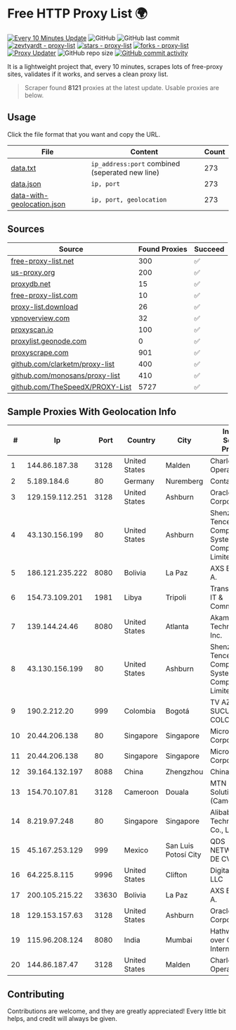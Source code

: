 
# Free HTTP Proxy List 🌍

[![Every 10 Minutes Update](https://github.com/mertguvencli/http-proxy-list/actions/workflows/main.yml/badge.svg?branch=main)](https://github.com/mertguvencli/http-proxy-list/actions/workflows/main.yml)
![GitHub](https://img.shields.io/github/license/mertguvencli/http-proxy-list)
![GitHub last commit](https://img.shields.io/github/last-commit/mertguvencli/http-proxy-list)
[![zevtyardt - proxy-list](https://img.shields.io/static/v1?label=zevtyardt&message=proxy-list&color=blue&logo=github)](https://github.com/zevtyardt/proxy-list "Go to GitHub repo")
[![stars - proxy-list](https://img.shields.io/github/stars/zevtyardt/proxy-list?style=social)](https://github.com/zevtyardt/proxy-list)
[![forks - proxy-list](https://img.shields.io/github/forks/zevtyardt/proxy-list?style=social)](https://github.com/zevtyardt/proxy-list)
[![Proxy Updater](https://github.com/zevtyardt/proxy-list/workflows/Proxy%20Updater/badge.svg)](https://github.com/zevtyardt/proxy-list/actions?query=workflow:"Proxy+Updater")
![GitHub repo size](https://img.shields.io/github/repo-size/zevtyardt/proxy-list)
[![GitHub commit activity](https://img.shields.io/github/commit-activity/m/zevtyardt/proxy-list?logo=commits)](https://github.com/zevtyardt/proxy-list/commits/main)

It is a lightweight project that, every 10 minutes, scrapes lots of free-proxy sites, validates if it works, and serves a clean proxy list.

> Scraper found **8121** proxies at the latest update. Usable proxies are below.

## Usage

Click the file format that you want and copy the URL.

|File|Content|Count|
|----|-------|-----|
|[data.txt](https://raw.githubusercontent.com/mertguvencli/http-proxy-list/main/proxy-list/data.txt)|`ip_address:port` combined (seperated new line)|273|
|[data.json](https://raw.githubusercontent.com/mertguvencli/http-proxy-list/main/proxy-list/data.json)|`ip, port`|273|
|[data-with-geolocation.json](https://raw.githubusercontent.com/mertguvencli/http-proxy-list/main/proxy-list/data-with-geolocation.json)|`ip, port, geolocation`|273|

## Sources

|Source|Found Proxies|Succeed|
|------|-------------|-------|
|[free-proxy-list.net](https://free-proxy-list.net)|300|✅|
|[us-proxy.org](https://www.us-proxy.org)|200|✅|
|[proxydb.net](http://proxydb.net)|15|✅|
|[free-proxy-list.com](https://free-proxy-list.com/?page=&port=&type%5B%5D=http&type%5B%5D=https&up_time=0&search=Search)|10|✅|
|[proxy-list.download](https://www.proxy-list.download/HTTP)|26|✅|
|[vpnoverview.com](https://vpnoverview.com/privacy/anonymous-browsing/free-proxy-servers)|32|✅|
|[proxyscan.io](https://www.proxyscan.io)|100|✅|
|[proxylist.geonode.com](https://proxylist.geonode.com/api/proxy-list?limit=300&page=1&sort_by=lastChecked&sort_type=desc&protocols=http,https)|0|✅|
|[proxyscrape.com](https://api.proxyscrape.com/v2/?request=displayproxies&protocol=http&timeout=10000&country=all&ssl=all&anonymity=all)|901|✅|
|[github.com/clarketm/proxy-list](https://raw.githubusercontent.com/clarketm/proxy-list/master/proxy-list-raw.txt)|400|✅|
|[github.com/monosans/proxy-list](https://raw.githubusercontent.com/monosans/proxy-list/main/proxies/http.txt)|410|✅|
|[github.com/TheSpeedX/PROXY-List](https://raw.githubusercontent.com/TheSpeedX/PROXY-List/master/http.txt)|5727|✅|


## Sample Proxies With Geolocation Info

|#|Ip|Port|Country|City|Internet Service Provider|
|-|--|----|-------|----|-------------------------|
|1|144.86.187.38|3128|United States|Malden|Charles River Operation|
|2|5.189.184.6|80|Germany|Nuremberg|Contabo GmbH|
|3|129.159.112.251|3128|United States|Ashburn|Oracle Corporation|
|4|43.130.156.199|80|United States|Ashburn|Shenzhen Tencent Computer Systems Company Limited|
|5|186.121.235.222|8080|Bolivia|La Paz|AXS Bolivia S. A.|
|6|154.73.109.201|1981|Libya|Tripoli|Trans-Sahara IT & Communication|
|7|139.144.24.46|8080|United States|Atlanta|Akamai Technologies, Inc.|
|8|43.130.156.199|80|United States|Ashburn|Shenzhen Tencent Computer Systems Company Limited|
|9|190.2.212.20|999|Colombia|Bogotá|TV AZTECA SUCURSAL COLOMBIA|
|10|20.44.206.138|80|Singapore|Singapore|Microsoft Corporation|
|11|20.44.206.138|80|Singapore|Singapore|Microsoft Corporation|
|12|39.164.132.197|8088|China|Zhengzhou|China Mobile|
|13|154.70.107.81|3128|Cameroon|Douala|MTN Network Solutions (Cameroon)|
|14|8.219.97.248|80|Singapore|Singapore|Alibaba (US) Technology Co., Ltd.|
|15|45.167.253.129|999|Mexico|San Luis Potosí City|QDS NETWORKS SA DE CV|
|16|64.225.8.115|9996|United States|Clifton|DigitalOcean, LLC|
|17|200.105.215.22|33630|Bolivia|La Paz|AXS Bolivia S. A.|
|18|129.153.157.63|3128|United States|Ashburn|Oracle Corporation|
|19|115.96.208.124|8080|India|Mumbai|Hathway IP over Cable Internet Access|
|20|144.86.187.47|3128|United States|Malden|Charles River Operation|



## Contributing

Contributions are welcome, and they are greatly appreciated! Every
little bit helps, and credit will always be given.

